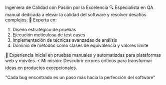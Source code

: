   Ingeniera de Calidad con Pasión por la Excelencia
🔍 Especialista en QA manual dedicada a elevar la calidad del software y resolver desafíos complejos.
🌱 Experta en:

1. Diseño estratégico de pruebas
2. Ejecución meticulosa de test cases
3. Implementación de técnicas avanzadas de análisis
4. Dominio de métodos como clases de equivalencia y valores límite

🚀 Experiencia inicial en pruebas manuales y automatizdas para plataformas web y móviles.
⚡ Mi misión: Descubrir errores críticos para transformar ideas en productos excepcionales.

"Cada bug encontrado es un paso más hacia la perfección del software"

